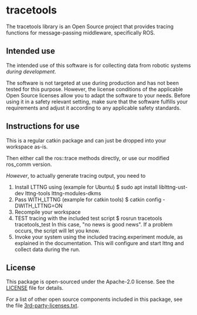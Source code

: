 # tracetools

The tracetools library is an Open Source project that provides tracing functions
for  message-passing middleware, specifically ROS.  

## Intended use 

The intended use of this software is for collecting data from robotic systems
*during development*.

The software is not targeted at use during production and has not been tested
for this purpose. However, the license conditions of the applicable Open Source
licenses allow you to adapt the software to your needs. Before using it in a
safety relevant setting, make sure that the software fulfills your requirements
and adjust it according to any applicable safety standards. 

## Instructions for use 

This is a regular catkin package and can just be dropped into your workspace as-is.

Then either call the ros::trace methods directly, or use our modified ros_comm version.

*However*, to actually generate tracing output, you need to 
 
1. Install LTTNG using (example for Ubuntu)
 	$ sudo apt install liblttng-ust-dev lttng-tools lttng-modules-dkms
2. Pass WITH_LTTNG (example for catkin tools)
	$ catkin config -DWITH_LTTNG=ON
3. Recompile your workspace
4. TEST tracing with the included test script
	$ rosrun tracetools tracetools_test
  In this case, "no news is good news". If a problem occurs, the script will
  let you know.
5. Invoke your system using the included tracing.experiment module, as 
   explained in the documentation. This will configure and start lttng and
   collect data during the run.


## License 

This package is open-sourced under the Apache-2.0 license. See the 
[LICENSE](LICENSE) file for details. 

For a list of other open source components included in this package, see the 
file [3rd-party-licenses.txt](3rd-party-licenses.txt).

